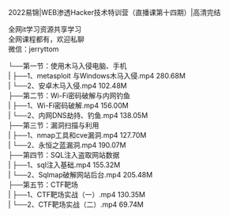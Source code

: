 2022易锦|WEB渗透Hacker技术特训营（直播课第十四期）|高清完结

全网it学习资源共享学习<br>全网课程都有，欢迎私聊<br>微信：jerryttom<br>

└──第一节：使用木马入侵电脑、手机<br> | ├──1、metasploit 与Windows木马入侵.mp4 280.68M<br> | └──2、安卓木马入侵.mp4 102.48M<br> ├──第二节：Wi-Fi密码破解与内网钓鱼<br> | ├──1、Wi-Fi密码破解.mp4 156.00M<br> | └──2、内网DNS劫持、钓鱼.mp4 138.05M<br> ├──第三节：漏洞扫描与利用<br> | ├──1、nmap工具和cve漏洞.mp4 127.70M<br> | └──2、永恒之蓝漏洞.mp4 190.07M<br> ├──第四节：SQL注入盗取网站数据<br> | ├──1、sql注入基础.mp4 155.32M<br> | └──2、Sqlmap破解网站后台.mp4 205.48M<br> ├──第五节：CTF靶场<br> | ├──1、CTF靶场实战（一）.mp4 130.35M<br> | └──2、CTF靶场实战（二）.mp4 69.74M